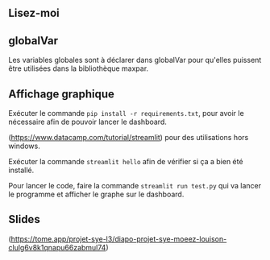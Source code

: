 ## Lisez-moi

## globalVar

Les variables globales sont à déclarer dans globalVar pour qu'elles puissent être utilisées dans la bibliothèque maxpar.

## Affichage graphique

Exécuter le commande `pip install -r requirements.txt`, pour avoir le nécessaire afin de pouvoir lancer le dashboard.

(https://www.datacamp.com/tutorial/streamlit) pour des utilisations hors windows.

Exécuter la commande `streamlit hello` afin de vérifier si ça a bien été installé.

Pour lancer le code, faire la commande `streamlit run test.py` qui va lancer le programme et afficher le graphe sur le dashboard.

## Slides

(https://tome.app/projet-sye-l3/diapo-projet-sye-moeez-louison-clulg6v8k1qnapu66zabmul74)
